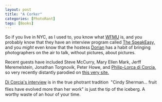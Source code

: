 ```yaml
---
layout: post
title: "A Corker"
categories: [PhotoRant]
tags: [Books]
---
```

So if you live in NYC, as I used to, you know what <a href="http://www.wfmu.org/">WFMU</a> is, and you probably know that they have an interview program called <a href="http://www.wfmu.org/special.php/SE">The SpeakEasy,</a> and you <i>might</i> even know that the hostess <a href="http://www.wfmu.org/playlists/SE">Dorian</a> has a habit of bringing photographers on the air to talk, without pictures, about pictures.

Recent guests have included Steve McCurry, Mary Ellen Mark, Jerff Meremelstein, Jonathan Torgnovik, Peter Howe, and <a href="http://www.wfmu.org/listen.ram?show=9021">Philip-Lorca di Corcia,</a> so very recently distantly parodied on <a href="/photo/corky2/">this very site.</a>

<a href="http://www.wfmu.org/listen.ram?show=9021">Di Corcia's interview</a> is in the true photrant tradition &#151; "Cindy Sherman... fruit flies have evolved more than her work" is just the tip of the iceberg. A worthy waste of an hour of your time.
